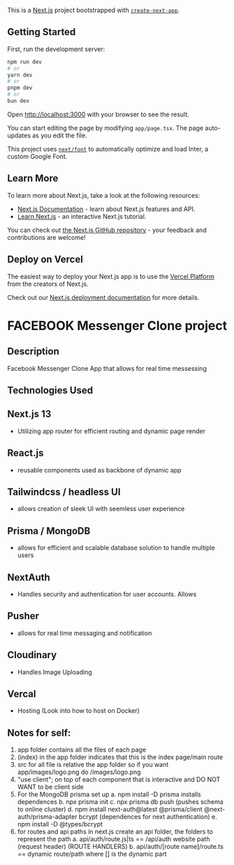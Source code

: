 This is a [Next.js](https://nextjs.org/) project bootstrapped with [`create-next-app`](https://github.com/vercel/next.js/tree/canary/packages/create-next-app).

## Getting Started

First, run the development server:

```bash
npm run dev
# or
yarn dev
# or
pnpm dev
# or
bun dev
```

Open [http://localhost:3000](http://localhost:3000) with your browser to see the result.

You can start editing the page by modifying `app/page.tsx`. The page auto-updates as you edit the file.

This project uses [`next/font`](https://nextjs.org/docs/basic-features/font-optimization) to automatically optimize and load Inter, a custom Google Font.

## Learn More

To learn more about Next.js, take a look at the following resources:

- [Next.js Documentation](https://nextjs.org/docs) - learn about Next.js features and API.
- [Learn Next.js](https://nextjs.org/learn) - an interactive Next.js tutorial.

You can check out [the Next.js GitHub repository](https://github.com/vercel/next.js/) - your feedback and contributions are welcome!

## Deploy on Vercel

The easiest way to deploy your Next.js app is to use the [Vercel Platform](https://vercel.com/new?utm_medium=default-template&filter=next.js&utm_source=create-next-app&utm_campaign=create-next-app-readme) from the creators of Next.js.

Check out our [Next.js deployment documentation](https://nextjs.org/docs/deployment) for more details.

# FACEBOOK Messenger Clone project

## Description

Facebook Messenger Clone App that allows for real time messessing

## Technologies Used

## Next.js 13

- Utilizing app router for efficient routing and dynamic page render

## React.js

- reusable components used as backbone of dynamic app

## Tailwindcss / headless UI

- allows creation of sleek UI with seemless user experience

## Prisma / MongoDB

- allows for efficient and scalable database solution to handle multiple users

## NextAuth

- Handles security and authentication for user accounts. Allows

## Pusher

- allows for real time messaging and notification

## Cloudinary

- Handles Image Uploading

## Vercal

- Hosting (Look into how to host on Docker)

## Notes for self:

1. app folder contains all the files of each page
2. (index) in the app folder indicates that this is the index page/main route
3. src for all file is relative the app folder so if you want app/images/logo.png do /images/logo.png
4. "use client"; on top of each component that is interactive and DO NOT WANT to be client side
5. For the MongoDB prisma set up
   a. npm install -D prisma installs dependences
   b. npx prisma init
   c. npx prisma db push (pushes schema to online cluster)
   d. npm install next-auth@latest @prisma/client @next-auth/prisma-adapter bcrypt (dependences for next authentication)
   e. npm install -D @types/bcrypt
6. for routes and api paths in next.js create an api folder, the folders to represent the path
   a. api/auth/route.js|ts == /api/auth website path (request header) (ROUTE HANDLERS)
   b. api/auth/[route name]/route.ts == dynamic route/path where [] is the dynamic part
